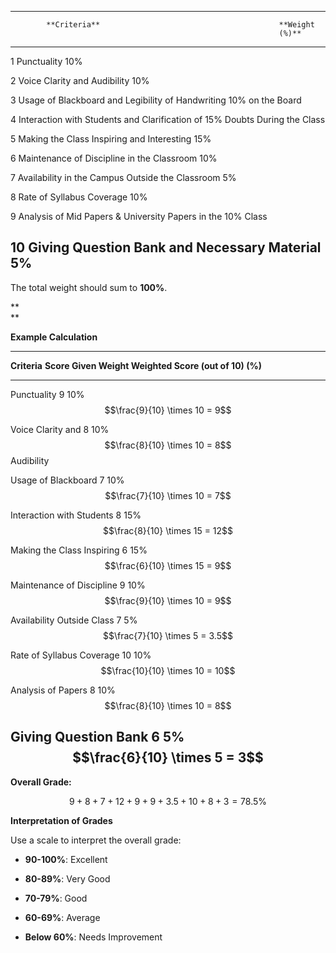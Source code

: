   ------------------------------------------------------------------------
            **Criteria**                                        **Weight
                                                                (%)**
  --------- --------------------------------------------------- ----------
  1         Punctuality                                         10%

  2         Voice Clarity and Audibility                        10%

  3         Usage of Blackboard and Legibility of Handwriting   10%
            on the Board                                        

  4         Interaction with Students and Clarification of      15%
            Doubts During the Class                             

  5         Making the Class Inspiring and Interesting          15%

  6         Maintenance of Discipline in the Classroom          10%

  7         Availability in the Campus Outside the Classroom    5%

  8         Rate of Syllabus Coverage                           10%

  9         Analysis of Mid Papers & University Papers in the   10%
            Class                                               

  10        Giving Question Bank and Necessary Material         5%
  ------------------------------------------------------------------------

The total weight should sum to **100%**.

**\
**

**Example Calculation**

  -------------------------------------------------------------------------------------------
  **Criteria**               **Score Given     **Weight    **Weighted Score**
                             (out of 10)**     (%)**       
  -------------------------- ----------------- ----------- ----------------------------------
  Punctuality                9                 10%         $$\frac{9}{10} \times 10 = 9$$

  Voice Clarity and          8                 10%         $$\frac{8}{10} \times 10 = 8$$
  Audibility                                               

  Usage of Blackboard        7                 10%         $$\frac{7}{10} \times 10 = 7$$

  Interaction with Students  8                 15%         $$\frac{8}{10} \times 15 = 12$$

  Making the Class Inspiring 6                 15%         $$\frac{6}{10} \times 15 = 9$$

  Maintenance of Discipline  9                 10%         $$\frac{9}{10} \times 10 = 9$$

  Availability Outside Class 7                 5%          $$\frac{7}{10} \times 5 = 3.5$$

  Rate of Syllabus Coverage  10                10%         $$\frac{10}{10} \times 10 = 10$$

  Analysis of Papers         8                 10%         $$\frac{8}{10} \times 10 = 8$$

  Giving Question Bank       6                 5%          $$\frac{6}{10} \times 5 = 3$$
  -------------------------------------------------------------------------------------------

**Overall Grade:**

$$9 + 8 + 7 + 12 + 9 + 9 + 3.5 + 10 + 8 + 3 = 78.5\%$$

**Interpretation of Grades**

Use a scale to interpret the overall grade:

-   **90-100%**: Excellent

-   **80-89%**: Very Good

-   **70-79%**: Good

-   **60-69%**: Average

-   **Below 60%**: Needs Improvement
